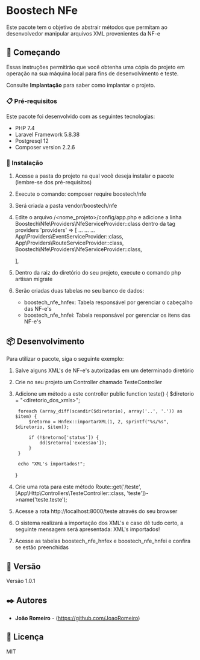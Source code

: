 # Boostech NFe

Este pacote tem o objetivo de abstrair métodos que permitam ao desenvolvedor manipular arquivos XML provenientes da NF-e

## 🚀 Começando

Essas instruções permitirão que você obtenha uma cópia do projeto em operação na sua máquina local para fins de desenvolvimento e teste.

Consulte **Implantação** para saber como implantar o projeto.

### 📋 Pré-requisitos

Este pacote foi desenvolvido com as seguintes tecnologias:
- PHP 7.4
- Laravel Framework 5.8.38
- Postgresql 12
- Composer version 2.2.6

### 🔧 Instalação

1) Acesse a pasta do projeto na qual você deseja instalar o pacote (lembre-se dos pré-requisitos)
2) Execute o comando: composer require boostech/nfe
3) Será criada a pasta vendor/boostech/nfe
4) Edite o arquivo /<nome_projeto>/config/app.php e adicione a linha Boostech\Nfe\Providers\NfeServiceProvider::class dentro da tag providers
    'providers' => [
        ...
        ...
        ...
        App\Providers\EventServiceProvider::class,
        App\Providers\RouteServiceProvider::class,
        Boostech\Nfe\Providers\NfeServiceProvider::class,

    ],
5) Dentro da raiz do diretório do seu projeto, execute o comando php artisan migrate
6) Serão criadas duas tabelas no seu banco de dados:
    - boostech_nfe_hnfex: Tabela responsável por gerenciar o cabeçalho das NF-e's
    - boostech_nfe_hnfei: Tabela responsável por gerenciar os itens das NF-e's

## 📦 Desenvolvimento

Para utilizar o pacote, siga o seguinte exemplo:

1) Salve alguns XML's de NF-e's autorizadas em um determinado diretório
2) Crie no seu projeto um Controller chamado TesteController
3) Adicione um método a este controller
    public function teste()
    {
        $diretorio = "<diretorio_dos_xmls>";

        foreach (array_diff(scandir($diretorio), array('..', '.')) as $item) {
            $retorno = Hnfex::importarXML(1, 2, sprintf("%s/%s", $diretorio, $item));

            if (!$retorno['status']) {
                dd($retorno['excessao']);
            }
        }

        echo "XML's importados!";
    }
4) Crie uma rota para este método
    Route::get('/teste', [App\Http\Controllers\TesteController::class, 'teste'])->name('teste.teste');
5) Acesse a rota http://localhost:8000/teste através do seu browser
6) O sistema realizará a importação dos XML's e caso dê tudo certo, a seguinte mensagem será apresentada: XML's importados!
7) Acesse as tabelas boostech_nfe_hnfex e boostech_nfe_hnfei e confira se estão preenchidas

## 📌 Versão

Versão 1.0.1

## ✒️ Autores

* **João Romeiro** - (https://github.com/JoaoRomeiro)

## 📄 Licença

MIT
